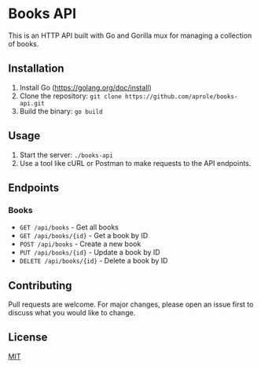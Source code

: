 # Books API

This is an HTTP API built with Go and Gorilla mux for managing a collection of books.

## Installation

1. Install Go (https://golang.org/doc/install)
2. Clone the repository: `git clone https://github.com/aprole/books-api.git`
3. Build the binary: `go build`

## Usage

1. Start the server: `./books-api`
2. Use a tool like cURL or Postman to make requests to the API endpoints.

## Endpoints

### Books

- `GET /api/books` - Get all books
- `GET /api/books/{id}` - Get a book by ID
- `POST /api/books` - Create a new book
- `PUT /api/books/{id}` - Update a book by ID
- `DELETE /api/books/{id}` - Delete a book by ID

## Contributing

Pull requests are welcome. For major changes, please open an issue first to discuss what you would like to change.

## License

[MIT](https://choosealicense.com/licenses/mit/)